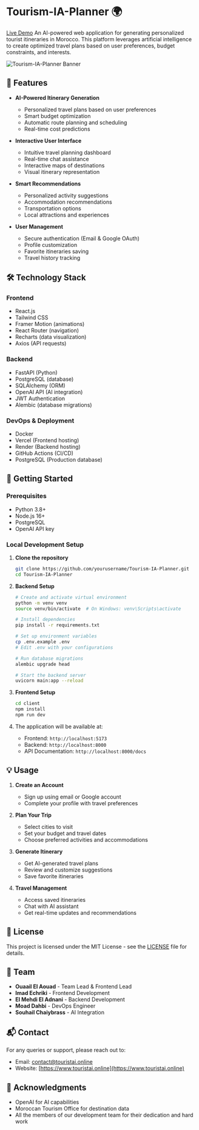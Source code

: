 # Tourism-IA-Planner 🌍

[Live Demo](https://www.touristai.online/) 
An AI-powered web application for generating personalized tourist itineraries in Morocco. This platform leverages artificial intelligence to create optimized travel plans based on user preferences, budget constraints, and interests.

![Tourism-IA-Planner Banner](https://images.unsplash.com/photo-1539020140153-e479b8c22e70)

## 🌟 Features

- **AI-Powered Itinerary Generation**
  - Personalized travel plans based on user preferences
  - Smart budget optimization
  - Automatic route planning and scheduling
  - Real-time cost predictions

- **Interactive User Interface**
  - Intuitive travel planning dashboard
  - Real-time chat assistance
  - Interactive maps of destinations
  - Visual itinerary representation

- **Smart Recommendations**
  - Personalized activity suggestions
  - Accommodation recommendations
  - Transportation options
  - Local attractions and experiences

- **User Management**
  - Secure authentication (Email & Google OAuth)
  - Profile customization
  - Favorite itineraries saving
  - Travel history tracking

## 🛠️ Technology Stack

### Frontend
- React.js
- Tailwind CSS
- Framer Motion (animations)
- React Router (navigation)
- Recharts (data visualization)
- Axios (API requests)

### Backend
- FastAPI (Python)
- PostgreSQL (database)
- SQLAlchemy (ORM)
- OpenAI API (AI integration)
- JWT Authentication
- Alembic (database migrations)

### DevOps & Deployment
- Docker
- Vercel (Frontend hosting)
- Render (Backend hosting)
- GitHub Actions (CI/CD)
- PostgreSQL (Production database)

## 🚀 Getting Started

### Prerequisites
- Python 3.8+
- Node.js 16+
- PostgreSQL
- OpenAI API key

### Local Development Setup

1. **Clone the repository**
   ```bash
   git clone https://github.com/yourusername/Tourism-IA-Planner.git
   cd Tourism-IA-Planner
   ```

2. **Backend Setup**
   ```bash
   # Create and activate virtual environment
   python -m venv venv
   source venv/bin/activate  # On Windows: venv\Scripts\activate
   
   # Install dependencies
   pip install -r requirements.txt
   
   # Set up environment variables
   cp .env.example .env
   # Edit .env with your configurations
   
   # Run database migrations
   alembic upgrade head
   
   # Start the backend server
   uvicorn main:app --reload
   ```

3. **Frontend Setup**
   ```bash
   cd client
   npm install
   npm run dev
   ```

4. The application will be available at:
   - Frontend: `http://localhost:5173`
   - Backend: `http://localhost:8000`
   - API Documentation: `http://localhost:8000/docs`

## 💡 Usage

1. **Create an Account**
   - Sign up using email or Google account
   - Complete your profile with travel preferences

2. **Plan Your Trip**
   - Select cities to visit
   - Set your budget and travel dates
   - Choose preferred activities and accommodations

3. **Generate Itinerary**
   - Get AI-generated travel plans
   - Review and customize suggestions
   - Save favorite itineraries

4. **Travel Management**
   - Access saved itineraries
   - Chat with AI assistant
   - Get real-time updates and recommendations

## 📝 License

This project is licensed under the MIT License - see the [LICENSE](LICENSE) file for details.

## 👥 Team

- **Ouaail El Aouad** - Team Lead & Frontend Lead
- **Imad Echriki** - Frontend Development
- **El Mehdi El Adnani** - Backend Development
- **Moad Dahbi** - DevOps Engineer
- **Souhail Chaiybrass** - AI Integration

## 📬 Contact

For any queries or support, please reach out to:
- Email: [contact@touristai.online](mailto:contact@touristai.online)
- Website: [https://www.touristai.online](https://www.touristai.online)

## 🙏 Acknowledgments

- OpenAI for AI capabilities
- Moroccan Tourism Office for destination data
- All the members of our development team for their dedication and hard work
